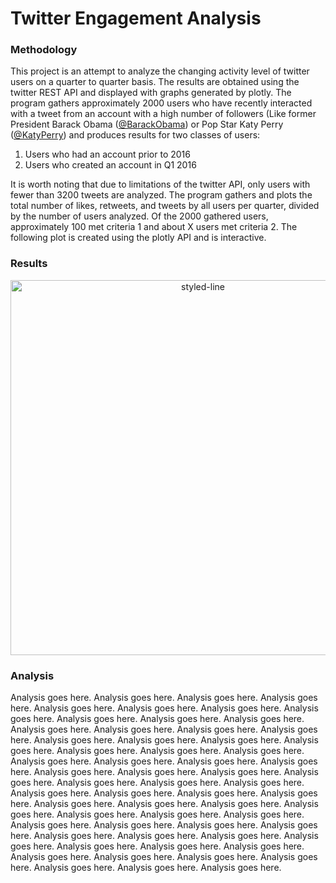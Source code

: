 # Twitter Engagement Analysis

### Methodology

This project is an attempt to analyze the changing activity level of twitter users on a quarter to quarter basis. The results are obtained using the twitter REST API and displayed with graphs generated by plotly. The program gathers approximately 2000 users who have recently interacted with a tweet from an account with a high number of followers (Like former President Barack Obama ([@BarackObama](https://twitter.com/barackobama)) or Pop Star Katy Perry ([@KatyPerry](https://twitter.com/katyperry)) and produces results for two classes of users:
1. Users who had an account prior to 2016
2. Users who created an account in Q1 2016

It is worth noting that due to limitations of the twitter API, only users with fewer than 3200 tweets are analyzed. The program gathers and plots the total number of likes, retweets, and tweets by all users per quarter, divided by the number of users analyzed. Of the 2000 gathered users, approximately 100 met criteria 1 and about X users met criteria 2. The following plot is created using the plotly API and is interactive. 

### Results

<div>
    <a href="https://plot.ly/~siddiki/5/?share_key=A8EvcNHDElNb4ehiDmWgSA" target="_blank" title="styled-line" style="display: block; text-align: center;"><img src="https://plot.ly/~siddiki/5.png?share_key=A8EvcNHDElNb4ehiDmWgSA" alt="styled-line" style="max-width: 100%;width: 600px;"  width="600" onerror="this.onerror=null;this.src='https://plot.ly/404.png';" /></a>
    <script data-plotly="siddiki:5" sharekey-plotly="A8EvcNHDElNb4ehiDmWgSA" src="https://plot.ly/embed.js" async></script>
</div>

### Analysis

Analysis goes here. Analysis goes here. Analysis goes here. Analysis goes here. Analysis goes here. Analysis goes here. Analysis goes here. Analysis goes here. Analysis goes here. Analysis goes here. Analysis goes here. Analysis goes here. Analysis goes here. Analysis goes here. Analysis goes here. Analysis goes here. Analysis goes here. Analysis goes here. Analysis goes here. Analysis goes here. Analysis goes here. Analysis goes here. Analysis goes here. Analysis goes here. Analysis goes here. Analysis goes here. Analysis goes here. Analysis goes here. Analysis goes here. Analysis goes here. Analysis goes here. Analysis goes here. Analysis goes here. Analysis goes here. Analysis goes here. Analysis goes here. Analysis goes here. Analysis goes here. Analysis goes here. Analysis goes here. Analysis goes here. Analysis goes here. Analysis goes here. Analysis goes here. Analysis goes here. Analysis goes here. Analysis goes here. Analysis goes here. Analysis goes here. Analysis goes here. Analysis goes here. Analysis goes here. Analysis goes here. Analysis goes here. Analysis goes here. Analysis goes here. Analysis goes here. Analysis goes here. Analysis goes here. Analysis goes here. Analysis goes here. Analysis goes here. 
